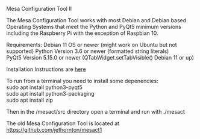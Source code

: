 Mesa Configuration Tool II

The Mesa Configuration Tool works with most Debian and Debian based Operating
Systems that meet the Python and PyQt5 minimum versions including the Raspberry
Pi with the exception of Raspbian 10.

Requirements:
Debian 11 OS or newer (might work on Ubuntu but not supported)
Python Version 3.6 or newer (formatted string literals)\
PyQt5 Version 5.15.0 or newer (QTabWidget.setTabVisible() Debian 11 or up)

Installation Instructions are [here](https://gnipsel.com/linuxcnc/mesact/index.html)

To run from a terminal you need to install some depenencies:\
sudo apt install python3-pyqt5\
sudo apt install python3-packaging\
sudo apt install zip

Then in the /mesact/src directory open a terminal and run with ./mesact

The old Mesa Configuration Tool is located at https://github.com/jethornton/mesact1

